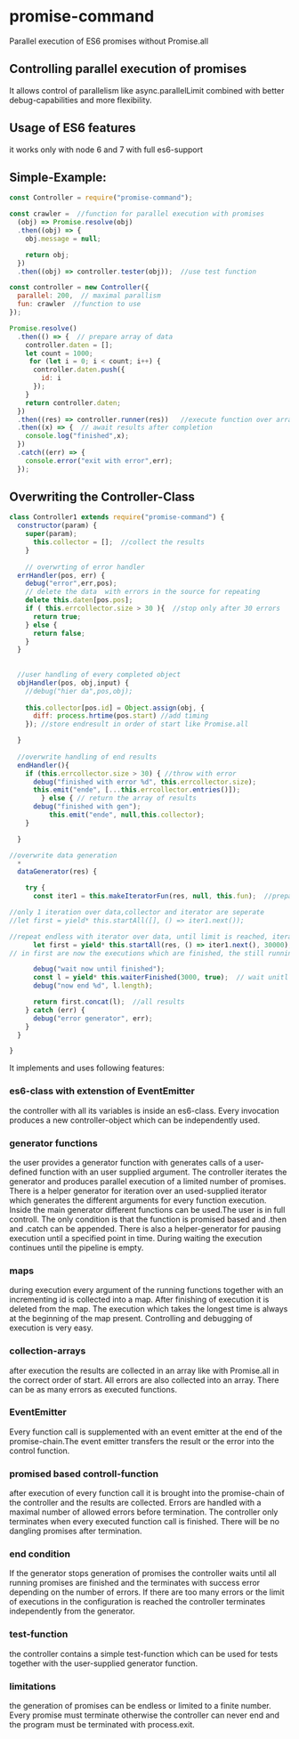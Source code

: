 # promise-command
Parallel execution of ES6 promises without Promise.all

## Controlling parallel execution of promises 

It allows control of parallelism like async.parallelLimit combined with better debug-capabilities and more flexibility.

## Usage of ES6 features

it works only with node 6 and 7 with full es6-support

## Simple-Example:

``` javascript
const Controller = require("promise-command");

const crawler =  //function for parallel execution with promises
  (obj) => Promise.resolve(obj)
  .then((obj) => {
    obj.message = null;

    return obj;
  })
  .then((obj) => controller.tester(obj));  //use test function

const controller = new Controller({
  parallel: 200,  // maximal parallism
  fun: crawler  //function to use
});

Promise.resolve()
  .then(() => {  // prepare array of data
    controller.daten = [];
    let count = 1000;
     for (let i = 0; i < count; i++) {
      controller.daten.push({
        id: i
      });
    }
    return controller.daten;
  })
  .then((res) => controller.runner(res))   //execute function over array
  .then((x) => {  // await results after completion
    console.log("finished",x);
  })
  .catch((err) => {
    console.error("exit with error",err);
  });
```
## Overwriting the Controller-Class

``` javascript
class Controller1 extends require("promise-command") {
  constructor(param) {
    super(param);
      this.collector = [];  //collect the results
    }
    
    // overwrting of error handler
  errHandler(pos, err) {
    debug("error",err,pos);
    // delete the data  with errors in the source for repeating
    delete this.daten[pos.pos];  
    if ( this.errcollector.size > 30 ){  //stop only after 30 errors
      return true;
    } else {
      return false;
    }
  }
  
  
  //user handling of every completed object
  objHandler(pos, obj,input) { 
    //debug("hier da",pos,obj);
    
    this.collector[pos.id] = Object.assign(obj, {
      diff: process.hrtime(pos.start) //add timing
    }); //store endresult in order of start like Promise.all

  }
  
  //overwrite handling of end results
  endHandler(){
    if (this.errcollector.size > 30) { //throw with error
      debug("finished with error %d", this.errcollector.size);
      this.emit("ende", [...this.errcollector.entries()]);
        } else { // return the array of results
      debug("finished with gen");
          this.emit("ende", null,this.collector);
    }

  }

//overwrite data generation
  *
  dataGenerator(res) {

    try {
      const iter1 = this.makeIteratorFun(res, null, this.fun);  //prepare iterator fun,iterate over input data

//only 1 iteration over data,collector and iterator are seperate
//let first = yield* this.startAll([], () => iter1.next());

//repeat endless with iterator over data, until limit is reached, iterator works on collector
      let first = yield* this.startAll(res, () => iter1.next(), 30000); //start generator with iterator, limit 30000 iterations
// in first are now the executions which are finished, the still running executions are missing

      debug("wait now until finished");  
      const l = yield* this.waiterFinished(3000, true);  // wait unitl finished or 3secs passed
      debug("now end %d", l.length);

      return first.concat(l);  //all results
    } catch (err) {
      debug("error generator", err);
    }
  }

}
```


It implements and uses following features:

### es6-class with extenstion of EventEmitter
the controller with all its variables is inside an es6-class. Every invocation produces a new controller-object which can be independently used.

### generator functions
the user provides a generator function with generates calls of a user-defined function with an user supplied argument.
The controller iterates the generator and produces parallel execution of a limited number of promises.
There is a helper generator for iteration over an used-supplied iterator which generates the different arguments for every function execution. 
Inside the main generator different functions can be used.The user is in full controll. The only condition is that the function is promised based and .then and .catch can be appended.
There is also a helper-generator for pausing execution until a specified point in time. During waiting the execution continues until the pipeline is empty.


### maps
during execution every argument of the running functions together with an incrementing id is collected into a map. After finishing of execution it is deleted from the map.
The execution which takes the longest time is always at the beginning of the map present.
Controlling and debugging of execution is very easy.

### collection-arrays
after execution the results are collected in an array like with Promise.all in the correct order of start.
All errors are also collected into an array. There can be as many errors as executed functions. 

### EventEmitter
Every function call is supplemented with an event emitter at the end of the promise-chain.The event emitter transfers the result or the error into the control function.

### promised based controll-function

after execution of every function call it is brought into the promise-chain of the controller and the results are collected.
Errors are handled with a maximal number of allowed errors before termination.
The controller only terminates when every executed function call is finished. There will be no dangling promises after termination.

### end condition
If the generator stops generation of promises the controller waits until all running promises are finished and the terminates with success error depending on the number of errors. If there are too many errors or the limit of executions in the configuration is reached the controller terminates independently from the generator.

### test-function
the controller contains a simple test-function which can be used for tests together with the user-supplied generator function.

### limitations

the generation of promises can be endless or limited to a finite number. Every promise must terminate otherwise the controller can never end and the program must be terminated with process.exit.

